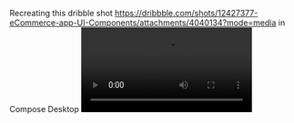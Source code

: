 Recreating this dribble shot https://dribbble.com/shots/12427377-eCommerce-app-UI-Components/attachments/4040134?mode=media
in Compose Desktop
![DribbleSport](docs/ecommerce.mp4)